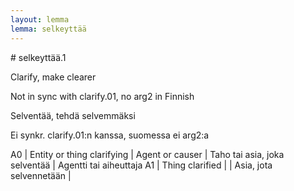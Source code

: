 ```yaml
---
layout: lemma
lemma: selkeyttää
---
```


<div class="sense">
# <span class="sensename">selkeyttää.1</span>

<span class="description">Clarify, make clearer</span>

Not in sync with clarify.01, no arg2 in Finnish

<span class="description">Selventää, tehdä selvemmäksi</span>

Ei synkr. clarify.01:n kanssa, suomessa ei arg2:a

A0 | Entity or thing clarifying | Agent or causer | Taho tai asia, joka selventää | Agentti tai aiheuttaja
A1 | Thing clarified |   | Asia, jota selvennetään |  

</div>

